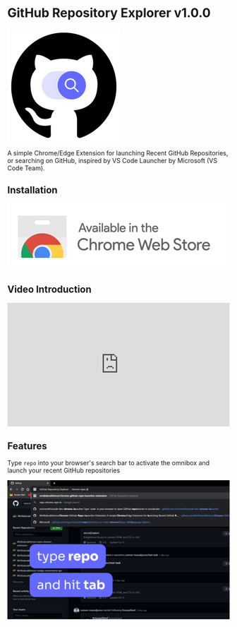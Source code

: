 # GitHub Repository Explorer v1.0.0

![logo](https://github.com/MrAbdurakhimov/Chrome-GitHub-Repo-Launcher-Extension/raw/main/github.png)

A simple Chrome/Edge Extension for launching Recent GitHub Repositories, or searching on GitHub, inspired by VS Code Launcher by Microsoft (VS Code Team).

## Installation

![Awailable on Chrome Extension Store](https://github.com/MrAbdurakhimov/Chrome-GitHub-Repo-Launcher-Extension/blob/main/images/Available%20in%20the%20CWS.png?raw=true)


## Video Introduction

<iframe width="100%" height="280" src="https://www.youtube.com/embed/IQCrWWshk3E" title="GitHub Repository Explorer" frameborder="0" allow="accelerometer; autoplay; clipboard-write; encrypted-media; gyroscope; picture-in-picture" allowfullscreen></iframe>


## Features

Type `repo` into your browser's search bar to activate the omnibox and launch your recent GitHub repositories

![Use the omnibox to open recently opened GitHub repositories](https://github.com/MrAbdurakhimov/Chrome-GitHub-Repo-Launcher-Extension/raw/main/screenshot.jpg)
